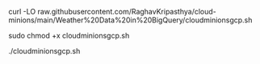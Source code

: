 curl -LO raw.githubusercontent.com/RaghavKripasthya/cloud-minions/main/Weather%20Data%20in%20BigQuery/cloudminionsgcp.sh

sudo chmod +x cloudminionsgcp.sh

./cloudminionsgcp.sh
